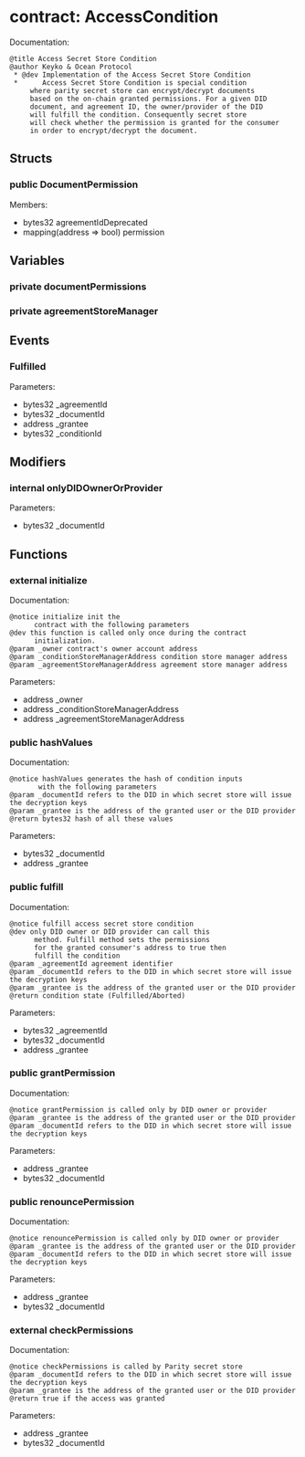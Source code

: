 
# contract: AccessCondition

Documentation:
```
@title Access Secret Store Condition
@author Keyko & Ocean Protocol
 * @dev Implementation of the Access Secret Store Condition
 *      Access Secret Store Condition is special condition
     where parity secret store can encrypt/decrypt documents
     based on the on-chain granted permissions. For a given DID
     document, and agreement ID, the owner/provider of the DID
     will fulfill the condition. Consequently secret store
     will check whether the permission is granted for the consumer
     in order to encrypt/decrypt the document.
```

## Structs

### public DocumentPermission
Members:
* bytes32 agreementIdDeprecated
* mapping(address => bool) permission

## Variables

### private documentPermissions

### private agreementStoreManager

## Events

###  Fulfilled
Parameters:
* bytes32 _agreementId
* bytes32 _documentId
* address _grantee
* bytes32 _conditionId

## Modifiers

### internal onlyDIDOwnerOrProvider
Parameters:
* bytes32 _documentId

## Functions

### external initialize

Documentation:

```
@notice initialize init the
      contract with the following parameters
@dev this function is called only once during the contract
      initialization.
@param _owner contract's owner account address
@param _conditionStoreManagerAddress condition store manager address
@param _agreementStoreManagerAddress agreement store manager address
```
Parameters:
* address _owner
* address _conditionStoreManagerAddress
* address _agreementStoreManagerAddress

### public hashValues

Documentation:

```
@notice hashValues generates the hash of condition inputs
       with the following parameters
@param _documentId refers to the DID in which secret store will issue the decryption keys
@param _grantee is the address of the granted user or the DID provider
@return bytes32 hash of all these values
```
Parameters:
* bytes32 _documentId
* address _grantee

### public fulfill

Documentation:

```
@notice fulfill access secret store condition
@dev only DID owner or DID provider can call this
      method. Fulfill method sets the permissions
      for the granted consumer's address to true then
      fulfill the condition
@param _agreementId agreement identifier
@param _documentId refers to the DID in which secret store will issue the decryption keys
@param _grantee is the address of the granted user or the DID provider
@return condition state (Fulfilled/Aborted)
```
Parameters:
* bytes32 _agreementId
* bytes32 _documentId
* address _grantee

### public grantPermission

Documentation:

```
@notice grantPermission is called only by DID owner or provider
@param _grantee is the address of the granted user or the DID provider
@param _documentId refers to the DID in which secret store will issue the decryption keys
```
Parameters:
* address _grantee
* bytes32 _documentId

### public renouncePermission

Documentation:

```
@notice renouncePermission is called only by DID owner or provider
@param _grantee is the address of the granted user or the DID provider
@param _documentId refers to the DID in which secret store will issue the decryption keys
```
Parameters:
* address _grantee
* bytes32 _documentId

### external checkPermissions

Documentation:

```
@notice checkPermissions is called by Parity secret store
@param _documentId refers to the DID in which secret store will issue the decryption keys
@param _grantee is the address of the granted user or the DID provider
@return true if the access was granted
```
Parameters:
* address _grantee
* bytes32 _documentId
